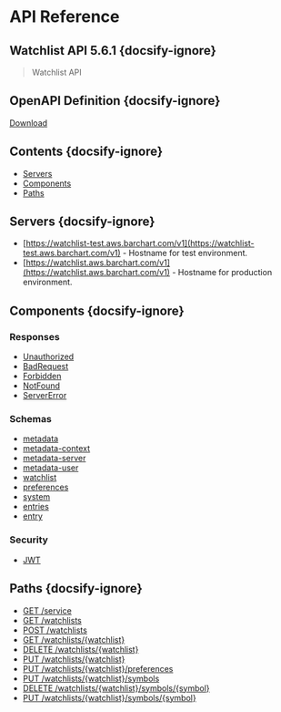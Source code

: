 # API Reference

## Watchlist API 5.6.1 {docsify-ignore}
    
> Watchlist API

## OpenAPI Definition {docsify-ignore}

[Download](static/openapi.yaml)

## Contents {docsify-ignore}

* [Servers](#Servers)
* [Components](#Components)
* [Paths](#Paths)

## Servers {docsify-ignore}

* [https://watchlist-test.aws.barchart.com/v1](https://watchlist-test.aws.barchart.com/v1)  - Hostname for test environment.
* [https://watchlist.aws.barchart.com/v1](https://watchlist.aws.barchart.com/v1)  - Hostname for production environment.

## Components {docsify-ignore}

### Responses 

* [Unauthorized](/content/api/components?id=responsesUnauthorized)
* [BadRequest](/content/api/components?id=responsesBadRequest)
* [Forbidden](/content/api/components?id=responsesForbidden)
* [NotFound](/content/api/components?id=responsesNotFound)
* [ServerError](/content/api/components?id=responsesServerError)

### Schemas 

* [metadata](/content/api/components?id=schemasmetadata)
* [metadata-context](/content/api/components?id=schemasmetadata-context)
* [metadata-server](/content/api/components?id=schemasmetadata-server)
* [metadata-user](/content/api/components?id=schemasmetadata-user)
* [watchlist](/content/api/components?id=schemaswatchlist)
* [preferences](/content/api/components?id=schemaspreferences)
* [system](/content/api/components?id=schemassystem)
* [entries](/content/api/components?id=schemasentries)
* [entry](/content/api/components?id=schemasentry)

### Security 

* [JWT](/content/api/components?id=securityJWT)


## Paths {docsify-ignore}

* [GET /service](/content/api/paths?id=get-service)
* [GET /watchlists](/content/api/paths?id=get-watchlists)
* [POST /watchlists](/content/api/paths?id=post-watchlists)
* [GET /watchlists/{watchlist}](/content/api/paths?id=get-watchlistswatchlist)
* [DELETE /watchlists/{watchlist}](/content/api/paths?id=delete-watchlistswatchlist)
* [PUT /watchlists/{watchlist}](/content/api/paths?id=put-watchlistswatchlist)
* [PUT /watchlists/{watchlist}/preferences](/content/api/paths?id=put-watchlistswatchlistpreferences)
* [PUT /watchlists/{watchlist}/symbols](/content/api/paths?id=put-watchlistswatchlistsymbols)
* [DELETE /watchlists/{watchlist}/symbols/{symbol}](/content/api/paths?id=delete-watchlistswatchlistsymbolssymbol)
* [PUT /watchlists/{watchlist}/symbols/{symbol}](/content/api/paths?id=put-watchlistswatchlistsymbolssymbol)
